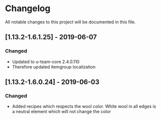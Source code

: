 # Changelog
All notable changes to this project will be documented in this file.

## [1.13.2-1.6.1.25] - 2019-06-07
### Changed
- Updated to u-team-core 2.4.0.110
- Therefore updated itemgroup localization

## [1.13.2-1.6.0.24] - 2019-06-03
### Changed
- Added recipes which respects the wool color. White wool in all edges is a neutral element which will not change the color